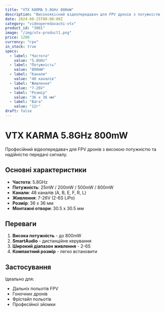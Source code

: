 ```yaml
---
title: "VTX KARMA 5.8GHz 800mW"
description: "Високоякісний відеопередавач для FPV дронів з потужністю 800mW"
date: 2024-08-25T00:00:00Z
category: "videoperedavachi-vtx"
product_id: "3001"
image: "/img/vtx-product1.png"
price: 1200
currency: "грн"
in_stock: true
specs:
  - label: "Частота"
    value: "5.8GHz"
  - label: "Потужність"
    value: "800mW"
  - label: "Канали"
    value: "48 каналів"
  - label: "Живлення"
    value: "7-26V"
  - label: "Розмір"
    value: "36 x 36 мм"
  - label: "Вага"
    value: "12г"
draft: false
---
```


# VTX KARMA 5.8GHz 800mW

Професійний відеопередавач для FPV дронів з високою потужністю та надійністю передачі сигналу.

## Основні характеристики

- **Частота**: 5.8GHz
- **Потужність**: 25mW / 200mW / 500mW / 800mW
- **Канали**: 48 каналів (A, B, E, F, R, L)
- **Живлення**: 7-26V (2-6S LiPo)
- **Розмір**: 36 x 36 мм
- **Монтажні отвори**: 30.5 x 30.5 мм

## Переваги

1. **Висока потужність** - до 800mW
2. **SmartAudio** - дистанційне керування
3. **Широкий діапазон живлення** - 2-6S
4. **Компактний розмір** - легко встановити

## Застосування

Ідеально для:
- Дальніх польотів FPV
- Гоночних дронів
- Фрістайл польотів
- Професійної зйомки
